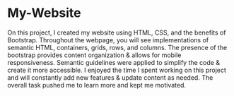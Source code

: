 # My-Website

On this project, I created my website using HTML, CSS, and the benefits of Bootstrap.  Throughout the webpage, you will see implementations of semantic HTML, containers, grids, rows, and columns. The presence of the bootstrap provides content organization & allows for mobile responsiveness. Semantic guidelines were applied to simplify the code & create it more accessible. I enjoyed the time I spent working on this project and will constantly add new features & update content as needed. The overall task pushed me to learn more and kept me motivated. 
